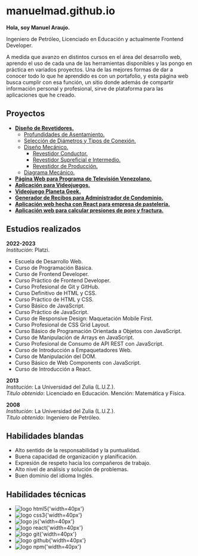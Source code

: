 # manuelmad.github.io

**Hola, soy Manuel Araujo.**

Ingeniero de Petróleo, Licenciado en Educación y actualmente Frontend Developer.

A medida que avanzo en distintos cursos en el área del desarrollo web, aprendo el uso de cada una de las herramientas disponibles y las pongo en práctica en variados proyectos. Una de las mejores formas de dar a conocer todo lo que he aprendido es con un portafolio, y esta página web busca cumplir con esa función, un sitio donde además de compartir información personal y profesional, sirve de plataforma para las aplicaciones que he creado.

## Proyectos
* [**Diseño de Revetidores.**](https://github.com/manuelmad/manuelmad.github.io/tree/main/docs/proyectos/diseno_rev)
	*  [Profundidades de Asentamiento.](https://github.com/manuelmad/manuelmad.github.io/tree/main/docs/proyectos/diseno_rev/1-prof_asent)
	*  [Selección de Diámetros y Tipos de Conexión.](https://github.com/manuelmad/manuelmad.github.io/tree/main/docs/proyectos/diseno_rev/2-diam_conex)
	*  [Diseño Mecánico.](https://github.com/manuelmad/manuelmad.github.io/tree/main/docs/proyectos/diseno_rev/3-diseno_mec)
		*  [Revestidor Conductor.](https://github.com/manuelmad/manuelmad.github.io/tree/main/docs/proyectos/diseno_rev/3-diseno_mec/1-diseno_mec_cond)
		*  [Revestidor Supreficial e Intermedio.](https://github.com/manuelmad/manuelmad.github.io/tree/main/docs/proyectos/diseno_rev/3-diseno_mec/2-diseno_mec_sup_int)
		*  [Revestidor de Producción.](https://github.com/manuelmad/manuelmad.github.io/tree/main/docs/proyectos/diseno_rev/3-diseno_mec/3-diseno_mec_prod)
	*  [Diagrama Mecánico.](https://github.com/manuelmad/manuelmad.github.io/tree/main/docs/proyectos/diseno_rev/4-diag_mec)
* [**Página Web para Programa de Televisión Venezolano.**](https://github.com/manuelmad/planeta-geek)
* [**Aplicación para Videojuegos.**](https://github.com/manuelmad/API-REST)
* [**Videojuego Planeta Geek.**](https://github.com/manuelmad/videogame-topdown)
* [**Generador de Recibos para Administrador de Condominio.**](https://github.com/manuelmad/manuelmad.github.io/tree/main/docs/proyectos/generador_recibos)
* [**Aplicación web hecha con React para empresa de pastelería.**](https://github.com/manuelmad/dolcevita-budget-calculator)
* [**Aplicación web para calcular presiones de poro y fractura.**](https://github.com/manuelmad/pressures)



## Estudios realizados
**2022-2023**<br>
*Institución*: Platzi.

* Escuela de Desarrollo Web.
* Curso de Programación Básica.
* Curso de Frontend Developer.
* Curso Práctico de Frontend Developer.
* Curso Profesional de Git y GitHub.
* Curso Definitivo de HTML y CSS.
* Curso Práctico de HTML y CSS.
* Curso Básico de JavaScript.
* Curso Práctico de JavaScript.
* Curso de Responsive Design: Maquetación Mobile First.
* Curso Profesional de CSS Grid Layout.
* Curso Básico de Programación Orientada a Objetos con JavaScript.
* Curso de Manipulación de Arrays en JavaScript.
* Curso Profesional de Consumo de API REST con JavaScript.
* Curso de Introducción a Empaquetadores Web.
* Curso de Manipulación del DOM.
* Curso Básico de Web Components con JavaScript.
* Curso de Introducción a React.

**2013**<br>
*Institución*: La Universidad del Zulia (L.U.Z.).<br>
*Título obtenido*: Licenciado en Educación. Mención: Matemática y Física.

**2008**<br>
*Institución*: La Universidad del Zulia (L.U.Z.).<br>
*Título obtenido*:  Ingeniero de Petróleo.

## Habilidades blandas
* Alto sentido de la responsabilidad y la puntualidad.
* Buena capacidad de organización y planificación.
* Expresión de respeto hacia los compañeros de trabajo.
* Alto nivel de análisis y solución de problemas.
* Buen dominio del idioma Inglés.

## Habilidades técnicas
* ![logo html5](./docs/imagenes/html-5.png){'width=40px'}
* ![logo css3](./docs/imagenes/css-3.png){'width=40px'}
* ![logo js](./docs/imagenes/js.png){'width=40px'}
* ![logo react](./docs/imagenes/react.png){'width=40px'}
* ![logo git](./docs/imagenes/git.png){'width=40px'}
* ![logo github](./docs/imagenes/github.png){'width=40px'}
* ![logo npm](./docs/imagenes/npm.png){'width=40px'}